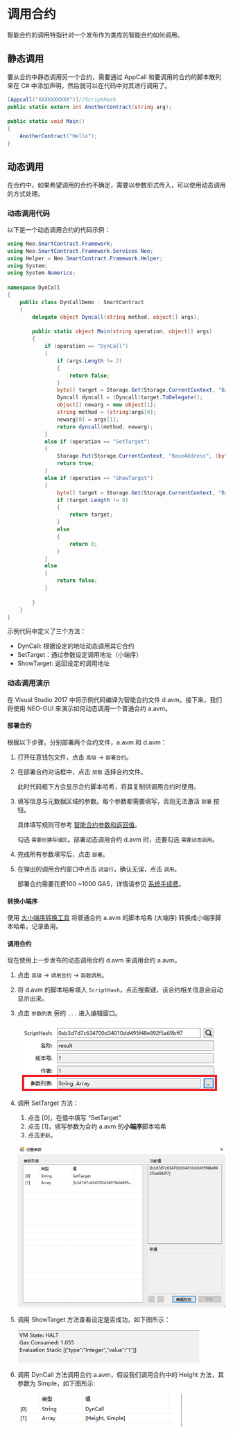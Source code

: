 # 调用合约

智能合约的调用特指针对一个发布作为类库的智能合约如何调用。

## 静态调用

要从合约中静态调用另一个合约，需要通过 AppCall 和要调用的合约的脚本散列来在 C# 中添加声明，然后就可以在代码中对其进行调用了。

```c#
[Appcall("XXXXXXXXXX")]//ScriptHash
public static extern int AnotherContract(string arg);

public static void Main()
{
    AnotherContract("Hello");    
}
```

## 动态调用

在合约中，如果希望调用的合约不确定，需要以参数形式传入，可以使用动态调用的方式处理。

### 动态调用代码

以下是一个动态调用合约的代码示例：

```c#
using Neo.SmartContract.Framework;
using Neo.SmartContract.Framework.Services.Neo;
using Helper = Neo.SmartContract.Framework.Helper;
using System;
using System.Numerics;

namespace DynCall
{
    public class DynCallDemo : SmartContract
    {
        delegate object Dyncall(string method, object[] args);

        public static object Main(string operation, object[] args)
        {
            if (operation == "DynCall")
            {
                if (args.Length != 2)
                {
                    return false;
                }
                byte[] target = Storage.Get(Storage.CurrentContext, "BaseAddress");
                Dyncall dyncall = (Dyncall)target.ToDelegate();
                object[] newarg = new object[1];
                string method = (string)args[0];
                newarg[0] = args[1];
                return dyncall(method, newarg);
            }
            else if (operation == "SetTarget")
            {
                Storage.Put(Storage.CurrentContext, "BaseAddress", (byte[])args[0]);
                return true;
            }
            else if (operation == "ShowTarget")
            {
                byte[] target = Storage.Get(Storage.CurrentContext, "BaseAddress");
                if (target.Length != 0)
                {
                    return target;
                }
                else
                {
                    return 0;
                }
            }
            else
            {
                return false;
            }

        }
    }
}
```

示例代码中定义了三个方法：

- DynCall: 根据设定的地址动态调用其它合约
- SetTarget：通过参数设定调用地址（小端序）
- ShowTarget: 返回设定的调用地址

### 动态调用演示

在 Visual Studio 2017 中将示例代码编译为智能合约文件 d.avm。接下来，我们将使用 NEO-GUI 来演示如何动态调用一个普通合约 a.avm。

#### 部署合约

根据以下步骤，分别部署两个合约文件，a.avm 和 d.avm：

1. 打开任意钱包文件，点击 `高级` -> `部署合约`。

2. 在部署合约对话框中，点击 `加载` 选择合约文件。

   此时代码框下方会显示合约脚本哈希，将其复制供调用合约时使用。

3. 填写信息与元数据区域的参数。每个参数都需要填写，否则无法激活 `部署` 按钮。

   具体填写规则可参考 [智能合约参数和返回值](../deploy/Parameter.md)。

   勾选 `需要创建存储区`。部署动态调用合约 d.avm 时，还要勾选 `需要动态调用`。

4. 完成所有参数填写后，点击 `部署`。

5. 在弹出的调用合约窗口中点击 `试运行`，确认无误，点击 `调用`。

   部署合约需要花费100 ~1000 GAS，详情请参见 [系统手续费](../fees.md)。

#### 转换小端序

使用 [大小端序转换工具](https://peterlinx.github.io/DataTransformationTools/) 将普通合约 a.avm 的脚本哈希 (大端序) 转换成小端序脚本哈希，记录备用。

#### 调用合约

现在使用上一步发布的动态调用合约 d.avm 来调用合约 a.avm。

1. 点击 `高级` -> `调用合约` -> `函数调用`。

2. 将 d.avm 的脚本哈希填入 `ScriptHash`，点击搜索键，该合约相关信息会自动显示出来。

3. 点击 `参数列表` 旁的 `...` 进入编辑窗口。

   ![](../assets/dyn02.png)

4. 调用 SetTarget 方法：

   1. 点击 [0]，在值中填写 “SetTarget”
   2. 点击 [1]，填写参数为合约 a.avm 的**小端序**脚本哈希
   3. 点击`更新`。

   ![](../assets/dyn03.png)

5. 调用 ShowTarget 方法查看设定是否成功，如下图所示：

   ![](../assets/dyn04.png)

6. 调用 DynCall 方法调用合约 a.avm，假设我们调用合约中的 Height 方法，其参数为 Simple，如下图所示:

   ![](../assets/dyncallx.png)

   



